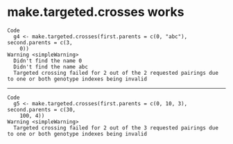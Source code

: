 # make.targeted.crosses works

    Code
      g4 <- make.targeted.crosses(first.parents = c(0, "abc"), second.parents = c(3,
        0))
    Warning <simpleWarning>
      Didn't find the name 0
      Didn't find the name abc
      Targeted crossing failed for 2 out of the 2 requested pairings due to one or both genotype indexes being invalid

---

    Code
      g5 <- make.targeted.crosses(first.parents = c(0, 10, 3), second.parents = c(30,
        100, 4))
    Warning <simpleWarning>
      Targeted crossing failed for 2 out of the 3 requested pairings due to one or both genotype indexes being invalid

